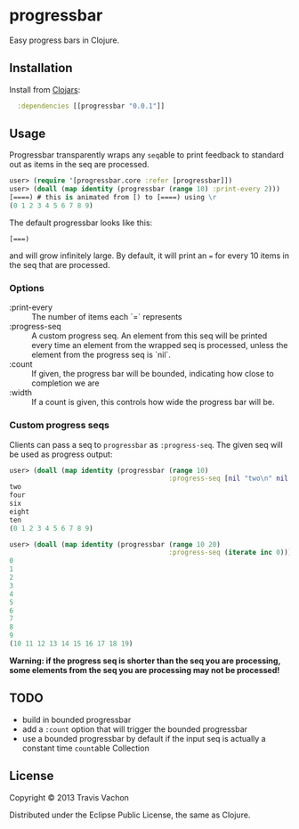 # progressbar

Easy progress bars in Clojure.

## Installation

Install from [Clojars](https://clojars.org/progressbar):

```clj
  :dependencies [[progressbar "0.0.1"]]
```

## Usage

Progressbar transparently wraps any `seq`able to print feedback to
standard out as items in the seq are processed.

```clojure
user> (require '[progressbar.core :refer [progressbar]])
user> (doall (map identity (progressbar (range 10) :print-every 2)))
[====) # this is animated from [) to [====) using \r
(0 1 2 3 4 5 6 7 8 9)
```

The default progressbar looks like this:

```
[===)
```

and will grow infinitely large. By default, it will print an `=` for
every 10 items in the seq that are processed.

### Options

<dl>
<dt>:print-every</dt>
<dd>The number of items each `=` represents</dd>
<dt>:progress-seq</dt>
<dd>A custom progress seq. An element from this seq will be printed every time an element from the wrapped seq is processed, unless the element from the progress seq is `nil`.</dd>
<dt>:count</dt>
<dd>If given, the progress bar will be bounded, indicating how close to completion we are</dd>
<dt>:width</dt>
<dd>If a count is given, this controls how wide the progress bar will be.</dd>
</dl>

### Custom progress seqs

Clients can pass a seq to `progressbar` as `:progress-seq`. The given
seq will be used as progress output:

```clojure
user> (doall (map identity (progressbar (range 10)
                                        :progress-seq [nil "two\n" nil "four\n" nil "six\n" nil "eight\n" nil "ten\n"])))
two
four
six
eight
ten
(0 1 2 3 4 5 6 7 8 9)
```

```clojure
user> (doall (map identity (progressbar (range 10 20)
                                        :progress-seq (iterate inc 0))))
0
1
2
3
4
5
6
7
8
9
(10 11 12 13 14 15 16 17 18 19)
```

**Warning: if the progress seq is shorter than the seq you are processing, some elements from the seq you are processing may not be processed!**

## TODO

- build in bounded progressbar
- add a `:count` option that will trigger the bounded progressbar
- use a bounded progressbar by default if the input seq is actually a constant time
  `count`able Collection

## License

Copyright © 2013 Travis Vachon

Distributed under the Eclipse Public License, the same as Clojure.
